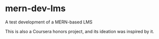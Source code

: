 # mern-dev-lms
A test development of a MERN-based LMS

This is also a Coursera honors project, and its ideation was inspired by it.

